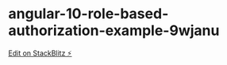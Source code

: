 # angular-10-role-based-authorization-example-9wjanu

[Edit on StackBlitz ⚡️](https://stackblitz.com/edit/angular-10-role-based-authorization-example-9wjanu)